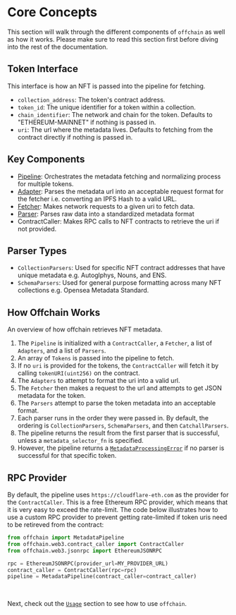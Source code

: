 # Core Concepts

This section will walk through the different components of `offchain` as well as how it works.
Please make sure to read this section first before diving into the rest of the documentation.

## Token Interface

This interface is how an NFT is passed into the pipeline for fetching.

- `collection_address`: The token's contract address.
- `token_id`: The unique identifier for a token within a collection.
- `chain_identifier`: The network and chain for the token. Defaults to "ETHEREUM-MAINNET" if nothing is passed in.
- `uri`: The url where the metadata lives. Defaults to fetching from the contract directly if nothing is passed in.

## Key Components

- [Pipeline](./pipeline/pipeline.md): Orchestrates the metadata fetching and normalizing process for multiple tokens.
- [Adapter](./pipeline/adapters.md): Parses the metadata url into an acceptable request format for the fetcher i.e. converting an IPFS Hash to a valid URL.
- [Fetcher](./pipeline/fetchers.md): Makes network requests to a given uri to fetch data.
- [Parser](./pipeline/parsers.md): Parses raw data into a standardized metadata format
- ContractCaller: Makes RPC calls to NFT contracts to retrieve the uri if not provided.

## Parser Types

- `CollectionParsers`: Used for specific NFT contract addresses that have unique metadata e.g. Autoglphys, Nouns, and ENS.
- `SchemaParsers`: Used for general purpose formatting across many NFT collections e.g. Opensea Metadata Standard.

## How Offchain Works

An overview of how offchain retrieves NFT metadata.

1. The `Pipeline` is initialized with a `ContractCaller`, a `Fetcher`, a list of `Adapters`, and a list of `Parsers`.
2. An array of `Tokens` is passed into the pipeline to fetch.
3. If no `uri` is provided for the tokens, the `ContractCaller` will fetch it by calling `tokenURI(uint256)` on the contract.
4. The `Adapters` to attempt to format the uri into a valid url.
5. The `Fetcher` then makes a request to the url and attempts to get JSON metadata for the token.
6. The `Parsers` attempt to parse the token metadata into an acceptable format.
7. Each parser runs in the order they were passed in. By default, the ordering is `CollectionParsers`, `SchemaParsers`, and then `CatchallParsers`.
8. The pipeline returns the result from the first parser that is successful, unless a `metadata_selector_fn` is specified.
9. However, the pipeline returns a [`MetadataProcessingError`](./models/metadata_processing_error.md) if no parser is successful for that specific token.

## RPC Provider

By default, the pipeline uses `https://cloudflare-eth.com` as the provider for the `ContractCaller`.
This is a free Ethereum RPC provider, which means that it is very easy to exceed the rate-limit.
The code below illustrates how to use a custom RPC provider to prevent getting rate-limited if token uris need to be retireved from the contract:

```python
from offchain import MetadataPipeline
from offchain.web3.contract_caller import ContractCaller
from offchain.web3.jsonrpc import EthereumJSONRPC

rpc = EthereumJSONRPC(provider_url=MY_PROVIDER_URL)
contract_caller = ContractCaller(rpc=rpc)
pipeline = MetadataPipeline(contract_caller=contract_caller)
```

<br/>

Next, check out the [`Usage`](./usage/overview.md) section to see how to use `offchain`.

<br/>
